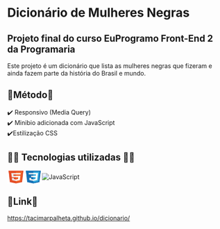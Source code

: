 # Dicionário de Mulheres Negras
## Projeto final do curso EuProgramo Front-End 2 da Programaria

Este projeto é um dicionário que lista as mulheres negras que fizeram e ainda fazem parte da história do Brasil e mundo.

## :pushpin:Método:pushpin:
:heavy_check_mark: Responsivo (Media Query)
<br>
:heavy_check_mark: Minibio adicionada com JavaScript
<br>
:heavy_check_mark:Estilização CSS

## :woman_technologist: Tecnologias utilizadas :woman_technologist:
<img align="center" alt="HTML" height="30" width="40" src="https://raw.githubusercontent.com/devicons/devicon/master/icons/html5/html5-original.svg"><img align="center" alt="CSS" height="30" width="40" src="https://raw.githubusercontent.com/devicons/devicon/master/icons/css3/css3-original.svg"><img align="center" alt="JavaScript" height="30" width="40" src="https://user-images.githubusercontent.com/84471000/195156744-8a21399b-f952-4765-b03c-c5feeb2c5fbe.svg">

## :paperclip:Link:paperclip:
https://tacimarpalheta.github.io/dicionario/
 
